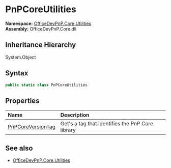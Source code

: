 # PnPCoreUtilities
  

**Namespace:** [OfficeDevPnP.Core.Utilities](OfficeDevPnP.Core.Utilities.md)  
**Assembly:** OfficeDevPnP.Core.dll  
## Inheritance Hierarchy
System.Object  


## Syntax
```C#
public static class PnPCoreUtilities
```
## Properties
|**Name**|**Description**|
|:-----|:-----|
| [PnPCoreVersionTag](OfficeDevPnP.Core.Utilities.PnPCoreUtilities.PnPCoreVersionTag.md) | Get's a tag that identifies the PnP Core library
## See also
- [OfficeDevPnP.Core.Utilities](OfficeDevPnP.Core.Utilities.md)
